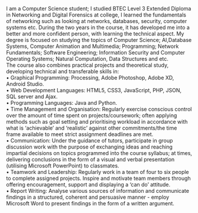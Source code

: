 
  I am a Computer Science student; I studied BTEC Level 3 Extended Diploma in Networking and Digital Forensics at college, I learned the fundamentals of networking such as looking at networks, databases, security, computer systems etc. During the two years in the course, it has developed me into a better and more confident person, with learning the technical aspect.
My degree is focused on studying the topics of Computer Science; AI,Database Systems, Computer Animation and Multimedia; Programming; Network Fundamentals; Software Engineering; Information Security and Computer Operating Systems; Natural Computation, Data Structures and etc.       
The course also combines practical projects and theoretical study, developing technical and transferable skills in:     
•	Graphical Programming: Processing, Adobe Photoshop, Adobe XD, Android Studio.     
•	Web Development Languages: HTML5, CSS3, JavaScript, PHP, JSON, SQL server and Ajax.     
•	Programming Languages: Java and Python.     
•	Time Management and Organisation: Regularly exercise conscious control over the amount of time spent on projects/coursework; often applying methods such as goal setting and    prioritising workload in accordance with what is ‘achievable’ and ‘realistic’ against other commitments/the time frame available to meet strict assignment deadlines are met.           
•	Communication: Under the guidance of tutors, participate in group discussion work with the purpose of exchanging ideas and reaching impartial decisions on topics programmed into the course syllabus; at times, delivering conclusions in the form of a visual and verbal presentation (utilising Microsoft PowerPoint) to classmates.     
•	Teamwork and Leadership: Regularly work in a team of four to six people to complete assigned projects. Inspire and motivate team members through offering encouragement, support and displaying a ‘can do’ attitude.        
•	Report Writing: Analyse various sources of information and communicate findings in a structured, coherent and persuasive manner - employ Microsoft Word to present findings in the form of a written argument.      

